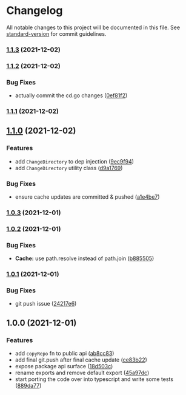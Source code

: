 # Changelog

All notable changes to this project will be documented in this file. See [standard-version](https://github.com/conventional-changelog/standard-version) for commit guidelines.

### [1.1.3](https://github.com/crcarrick/commitmnt/compare/v1.1.2...v1.1.3) (2021-12-02)

### [1.1.2](https://github.com/crcarrick/commitmnt/compare/v1.1.1...v1.1.2) (2021-12-02)


### Bug Fixes

* actually commit the cd.go changes ([0ef81f2](https://github.com/crcarrick/commitmnt/commit/0ef81f2bde08008c9ea5093b1a8831440b5b0d32))

### [1.1.1](https://github.com/crcarrick/commitmnt/compare/v1.1.0...v1.1.1) (2021-12-02)

## [1.1.0](https://github.com/crcarrick/commitmnt/compare/v1.0.3...v1.1.0) (2021-12-02)


### Features

* add `ChangeDirectory` to dep injection ([9ec9f94](https://github.com/crcarrick/commitmnt/commit/9ec9f947458f65854af9d141958285d63ff6c69b))
* add `ChangeDirectory` utility class ([d9a1769](https://github.com/crcarrick/commitmnt/commit/d9a1769ed71de9cd483d188bf6d4e75a3784a7ab))


### Bug Fixes

* ensure cache updates are committed & pushed ([a1e4be7](https://github.com/crcarrick/commitmnt/commit/a1e4be7f4b6e4a04b2805391a0c6c94d81fab22c))

### [1.0.3](https://github.com/crcarrick/commitmnt/compare/v1.0.2...v1.0.3) (2021-12-01)

### [1.0.2](https://github.com/crcarrick/commitmnt/compare/v1.0.1...v1.0.2) (2021-12-01)


### Bug Fixes

* **Cache:** use path.resolve instead of path.join ([b885505](https://github.com/crcarrick/commitmnt/commit/b885505e20065c25b3de1cdf2c6c92833d64475f))

### [1.0.1](https://github.com/crcarrick/commitmnt/compare/v1.0.0...v1.0.1) (2021-12-01)


### Bug Fixes

* git push issue ([24217e6](https://github.com/crcarrick/commitmnt/commit/24217e67edf5a2e008406e0680714e8dbd0aac24))

## 1.0.0 (2021-12-01)


### Features

* add `copyRepo` fn to public api ([ab8cc83](https://github.com/crcarrick/commitmnt/commit/ab8cc83b78bdfabc9f96f5aa1e47bcf702821668))
* add final git.push after final cache update ([ce83b22](https://github.com/crcarrick/commitmnt/commit/ce83b22dd9816e5988213234ffe9d9f7b8422ec5))
* expose package api surface ([18d503c](https://github.com/crcarrick/commitmnt/commit/18d503cef7776f921c6e5b2961454c0010b59c2f))
* rename exports and remove default export ([45a97dc](https://github.com/crcarrick/commitmnt/commit/45a97dcfa56cae2385521485a677315380252eb7))
* start porting the code over into typescript and write some tests ([889da77](https://github.com/crcarrick/commitmnt/commit/889da77a22e87efa511b1a5e584672be77cee145))
